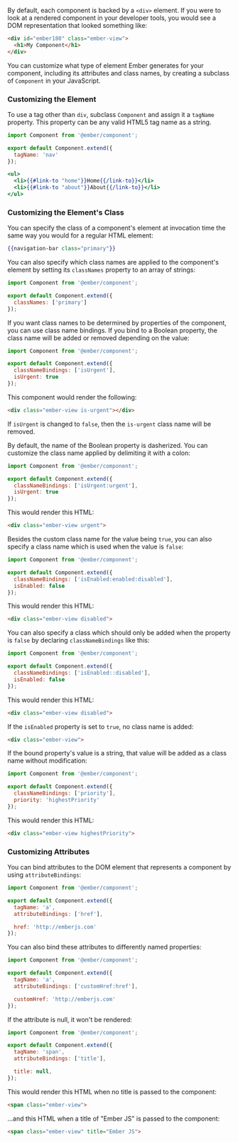 By default, each component is backed by a `<div>` element. If you were
to look at a rendered component in your developer tools, you would see
a DOM representation that looked something like:

```html
<div id="ember180" class="ember-view">
  <h1>My Component</h1>
</div>
```

You can customize what type of element Ember generates for your
component, including its attributes and class names, by creating a
subclass of `Component` in your JavaScript.

### Customizing the Element

To use a tag other than `div`, subclass `Component` and assign it
a `tagName` property. This property can be any valid HTML5 tag name as a
string.

```javascript {data-filename="app/components/navigation-bar.js"}
import Component from '@ember/component';

export default Component.extend({
  tagName: 'nav'
});
```

```handlebars {data-filename="app/templates/components/navigation-bar.hbs"}
<ul>
  <li>{{#link-to "home"}}Home{{/link-to}}</li>
  <li>{{#link-to "about"}}About{{/link-to}}</li>
</ul>
```

### Customizing the Element's Class

You can specify the class of a component's element at invocation time the same
way you would for a regular HTML element:

```handlebars
{{navigation-bar class="primary"}}
```

You can also specify which class names are applied to the component's
element by setting its `classNames` property to an array of strings:

```javascript {data-filename="app/components/navigation-bar.js"}
import Component from '@ember/component';

export default Component.extend({
  classNames: ['primary']
});
```

If you want class names to be determined by properties of the component,
you can use class name bindings. If you bind to a Boolean property, the
class name will be added or removed depending on the value:

```javascript {data-filename="app/components/todo-item.js"}
import Component from '@ember/component';

export default Component.extend({
  classNameBindings: ['isUrgent'],
  isUrgent: true
});
```

This component would render the following:

```html
<div class="ember-view is-urgent"></div>
```

If `isUrgent` is changed to `false`, then the `is-urgent` class name will be removed.

By default, the name of the Boolean property is dasherized. You can customize the class name
applied by delimiting it with a colon:

```javascript {data-filename="app/components/todo-item.js"}
import Component from '@ember/component';

export default Component.extend({
  classNameBindings: ['isUrgent:urgent'],
  isUrgent: true
});
```

This would render this HTML:

```html
<div class="ember-view urgent">
```

Besides the custom class name for the value being `true`, you can also specify a class name which is used when the value is `false`:

```javascript {data-filename="app/components/todo-item.js"}
import Component from '@ember/component';

export default Component.extend({
  classNameBindings: ['isEnabled:enabled:disabled'],
  isEnabled: false
});
```

This would render this HTML:

```html
<div class="ember-view disabled">
```

You can also specify a class which should only be added when the property is
`false` by declaring `classNameBindings` like this:

```javascript {data-filename="app/components/todo-item.js"}
import Component from '@ember/component';

export default Component.extend({
  classNameBindings: ['isEnabled::disabled'],
  isEnabled: false
});
```

This would render this HTML:

```html
<div class="ember-view disabled">
```

If the `isEnabled` property is set to `true`, no class name is added:

```html
<div class="ember-view">
```

If the bound property's value is a string, that value will be added as a class name without
modification:

```javascript {data-filename="app/components/todo-item.js"}
import Component from '@ember/component';

export default Component.extend({
  classNameBindings: ['priority'],
  priority: 'highestPriority'
});
```

This would render this HTML:

```html
<div class="ember-view highestPriority">
```

### Customizing Attributes

You can bind attributes to the DOM element that represents a component
by using `attributeBindings`:

```javascript {data-filename="app/components/link-item.js"}
import Component from '@ember/component';

export default Component.extend({
  tagName: 'a',
  attributeBindings: ['href'],

  href: 'http://emberjs.com'
});
```

You can also bind these attributes to differently named properties:

```javascript {data-filename="app/components/link-item.js"}
import Component from '@ember/component';

export default Component.extend({
  tagName: 'a',
  attributeBindings: ['customHref:href'],

  customHref: 'http://emberjs.com'
});
```

If the attribute is null, it won't be rendered:

```javascript {data-filename="app/components/link-item.js"}
import Component from '@ember/component';

export default Component.extend({
  tagName: 'span',
  attributeBindings: ['title'],

  title: null,
});
```
This would render this HTML when no title is passed to the component:

```html
<span class="ember-view">
```

...and this HTML when a title of "Ember JS" is passed to the component:

```html
<span class="ember-view" title="Ember JS">
```

<!-- eof - needed for pages that end in a code block  -->
